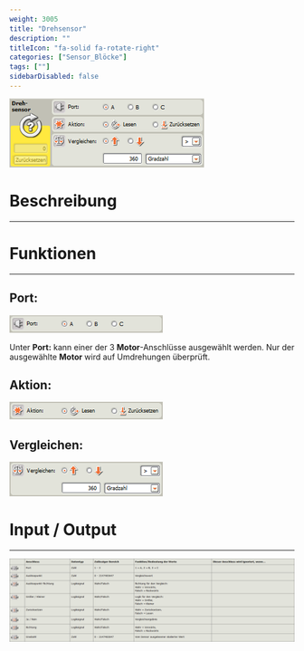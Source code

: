 ```yaml
---
weight: 3005
title: "Drehsensor"
description: ""
titleIcon: "fa-solid fa-rotate-right"
categories: ["Sensor_Blöcke"]
tags: [""]
sidebarDisabled: false
---
```


![Block.png](/images/nxt-images/Kapitel%203%20Sensoren/3.6%20Drehsensor/Block.png)


# Beschreibung
---

# Funktionen
---

## Port:

![Port.png](/images/nxt-images/Kapitel%203%20Sensoren/3.6%20Drehsensor/Port.png)

Unter **Port:** kann einer der 3 **Motor**-Anschlüsse ausgewählt werden. Nur der ausgewählte **Motor** wird auf Umdrehungen überprüft.

## Aktion:

![Aktion.png](/images/nxt-images/Kapitel%203%20Sensoren/3.6%20Drehsensor/Aktion.png)

## Vergleichen:

![Vergleichen.png](/images/nxt-images/Kapitel%203%20Sensoren/3.6%20Drehsensor/Vergleichen.png)

# Input / Output
---

![Drehsensor-Block.png](/images/nxt-images/Tabellen/Drehsensor-Block.png)

<!--
| Bild                                                                                         | Datentyp    | Input / Output | Name     |Beschreibung|
| -------------------------------------------------------------------------------------------- | ------------| ------------ |----------|------------|
| ![Input1.png](/images/nxt-images/Kapitel%203%20Sensoren/3.6%20Drehsensor/Input1.png)  | Zahl      | Input  | Port             | In Arbeit 
| ![Input2.png](/images/nxt-images/Kapitel%203%20Sensoren/3.6%20Drehsensor/Input2.png)  | Logikwert | Input  | Auslöserichtung  | In Arbeit
| ![Input3.png](/images/nxt-images/Kapitel%203%20Sensoren/3.6%20Drehsensor/Input3.png)  | Zahl      | Input  | Auslösepunkt     | In Arbeit
| ![Input4.png](/images/nxt-images/Kapitel%203%20Sensoren/3.6%20Drehsensor/Input4.png)  | Logikwert | Input  | Größer / Kleiner | In Arbeit
| ![Input5.png](/images/nxt-images/Kapitel%203%20Sensoren/3.6%20Drehsensor/Input5.png)  | Logikwert | Input  | Zurücksetzen     | In Arbeit
| ![Input6.png](/images/nxt-images/Kapitel%203%20Sensoren/3.6%20Drehsensor/Input6.png)  | Logikwert | Output | Ja / Nein        | In Arbeit
| ![Input7.png](/images/nxt-images/Kapitel%203%20Sensoren/3.6%20Drehsensor/Input7.png)  | Logikwert | Output | Richtung         | In Arbeit
| ![Input8.png](/images/nxt-images/Kapitel%203%20Sensoren/3.6%20Drehsensor/Input8.png)  | Zahl      | Output | Gradzahl         | In Arbeit
-->